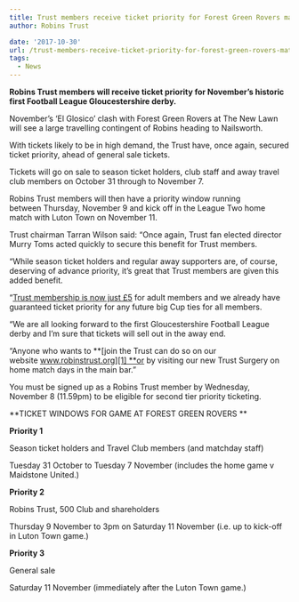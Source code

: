 ```yaml
---
title: Trust members receive ticket priority for Forest Green Rovers match
author: Robins Trust

date: '2017-10-30'
url: /trust-members-receive-ticket-priority-for-forest-green-rovers-match/
tags:
  - News
---
```


**Robins Trust members will receive ticket priority for November&#8217;s historic first Football League Gloucestershire derby.**

November&#8217;s &#8216;El Glosico&#8217; clash with Forest Green Rovers at The New Lawn will see a large travelling contingent of Robins heading to Nailsworth.

With tickets likely to be in high demand, the Trust have, once again, secured ticket priority, ahead of general sale tickets.

Tickets will go on sale to season ticket holders, club staff and away travel club members on October 31 through to November 7.

Robins Trust members will then have a priority window running between Thursday, November 9 and kick off in the League Two home match with Luton Town on November 11.

Trust chairman Tarran Wilson said: &#8220;Once again, Trust fan elected director Murry Toms acted quickly to secure this benefit for Trust members.

&#8220;While season ticket holders and regular away supporters are, of course, deserving of advance priority, it&#8217;s great that Trust members are given this added benefit.

&#8220;[T][1][rust membership is now just £5][1] for adult members and we already have guaranteed ticket priority for any future big Cup ties for all members.

&#8220;We are all looking forward to the first Gloucestershire Football League derby and I&#8217;m sure that tickets will sell out in the away end.

&#8220;Anyone who wants to **[join the Trust can do so on our website www.robinstrust.org][1] **or by visiting our new Trust Surgery on home match days in the main bar.&#8221;

You must be signed up as a Robins Trust member by Wednesday, November 8 (11.59pm) to be eligible for second tier priority ticketing.

**TICKET WINDOWS FOR GAME AT FOREST GREEN ROVERS **

**Priority 1**

Season ticket holders and Travel Club members (and matchday staff)

Tuesday 31 October to Tuesday 7 November (includes the home game v Maidstone United.)

**Priority 2**

Robins Trust, 500 Club and shareholders

Thursday 9 November to 3pm on Saturday 11 November (i.e. up to kick-off in Luton Town game.)

**Priority 3**

General sale

Saturday 11 November (immediately after the Luton Town game.)

[1]: http://robinstrust.org/store/
